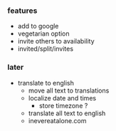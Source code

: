 ### features

- add to google
- vegetarian option
- invite others to availability
- invited/split/invites

### later

- translate to english
  - move all text to translations
  - localize date and times
    - store timezone ?
  - translate all text to english
  - inevereatalone.com
